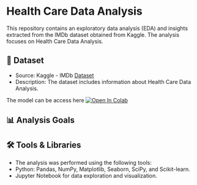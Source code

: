 # **Health Care Data Analysis**
This repository contains an exploratory data analysis (EDA) and insights extracted from the IMDb dataset obtained from Kaggle. The analysis focuses on Health Care Data Analysis.

## **📂 Dataset**
- Source: Kaggle - IMDb [Dataset](https://www.kaggle.com/datasets/krishnanshverma/imdb-movies-dataset/data)
- Description: The dataset includes information about Health Care Data Analysis.

The model can be access here <a target="_blank" href="https://colab.research.google.com/drive/1cwhbnXe7-lmtPggEJV3QyHLSDEjymr0o?usp=sharing">
  <img src="https://colab.research.google.com/assets/colab-badge.svg" alt="Open In Colab"/>
</a>

## **📊 Analysis Goals**

## **🛠️ Tools & Libraries**
- The analysis was performed using the following tools:
- Python: Pandas, NumPy, Matplotlib, Seaborn, SciPy, and Scikit-learn.
- Jupyter Notebook for data exploration and visualization.
